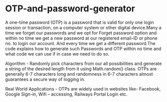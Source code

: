# OTP-and-password-generator

A one-time password (OTP) is a password that is valid for only one login session or transaction, on a computer system or other digital device.Many a time we forget our passwords and we opt for Forget password option and within no time we get a new password at our registered email-ID or phone no. to login our account. And every time we get a different password.The code explains how to generate such Passwords and OTP within no time and what code we can use if in case we need to do so.

Algorithm - 
Randomly pick characters from our all possibilities and generate a string of the desired length from it using Math.random() class. OTPs are generally 6-7 characters long and randomness in 6-7 characters almost guarantees a secure way of logging in.

Real World Applications - 
OTPs are widely used in websites like- Facebook, Google Sign-in, Wifi – accessing, Railways Portal Login etc.
